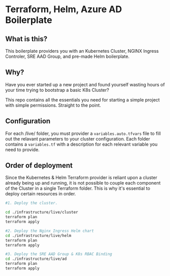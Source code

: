 # Terraform, Helm, Azure AD Boilerplate

## What is this?

This boilerplate providers you with an Kubernetes Cluster, NGINX Ingress Controler, SRE AAD Group, and pre-made Helm boilerplate.

## Why?

Have you ever started up a new project and found yourself wasting hours of your time trying to bootstrap a basic K8s Cluster?

This repo contains all the essentials you need for starting a simple project with simple permissions. Straight to the point.

## Configuration

For each /live/ folder, you must provider a `variables.auto.tfvars` file to fill out the relavant parameters to your cluster configuration.
Each folder contains a `variables.tf` with a description for each relevant variable you need to provide.

## Order of deployment

Since the Kubernetes & Helm Terraform provider is reliant upon a cluster already being up and running, it is not possible to couple each component of the Cluster in a single Terraform folder. This is why it's essential to deploy certain resources in order.

```sh
#1. Deploy the cluster.

cd ./infrastructure/live/cluster
terraform plan
terraform apply

#2. Deploy the Nginx Ingress Helm chart
cd ./infrastructure/live/helm
terraform plan
terraform apply

#3. Deploy the SRE AAD Group & K8s RBAC Binding
cd ./infrastructure/live/ad
terraform plan
terraform apply
```
